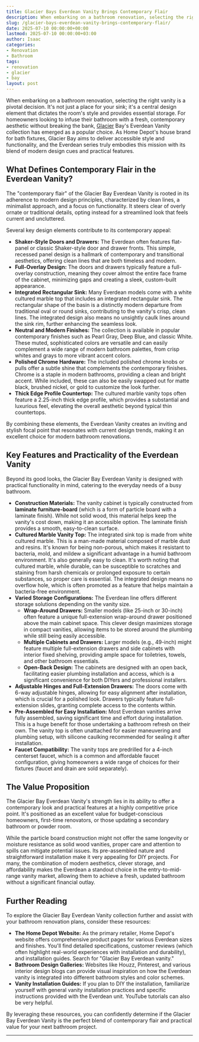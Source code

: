 ```yaml
---
title: Glacier Bays Everdean Vanity Brings Contemporary Flair
description: When embarking on a bathroom renovation, selecting the right vanity is a pivotal decision. It's not just a place for your sink it's a central design element...
slug: /glacier-bays-everdean-vanity-brings-contemporary-flair/
date: 2025-07-10 00:00:00+00:00
lastmod: 2025-07-10 00:00:00+03:00
author: Isaac
categories:
- Renovation
- Bathroom
tags:
- renovation
- glacier
- bay
layout: post
---
```

When embarking on a bathroom renovation, selecting the right vanity is a pivotal decision. It's not just a place for your sink; it's a central design element that dictates the room's style and provides essential storage. For homeowners looking to infuse their bathroom with a fresh, contemporary aesthetic without breaking the bank, [Glacier](https://pestpolicy.com/glacier-bay-power-flush-one-piece-toilet/) Bay's Everdean Vanity collection has emerged as a popular choice. As Home Depot's house brand for bath fixtures, Glacier Bay aims to deliver accessible style and functionality, and the Everdean series truly embodies this mission with its blend of modern design cues and practical features.

## What Defines Contemporary Flair in the Everdean Vanity?

The "contemporary flair" of the Glacier Bay Everdean Vanity is rooted in its adherence to modern design principles, characterized by clean lines, a minimalist approach, and a focus on functionality. It steers clear of overly ornate or traditional details, opting instead for a streamlined look that feels current and uncluttered.

Several key design elements contribute to its contemporary appeal:

* **Shaker-Style Doors and Drawers:** The Everdean often features flat-panel or classic Shaker-style door and drawer fronts. This simple, recessed panel design is a hallmark of contemporary and transitional aesthetics, offering clean lines that are both timeless and modern.
* **Full-Overlay Design:** The doors and drawers typically feature a full-overlay construction, meaning they cover almost the entire face frame of the cabinet, minimizing gaps and creating a sleek, custom-built appearance.
* **Integrated Rectangular Sink:** Many Everdean models come with a white cultured marble top that includes an integrated rectangular sink. The rectangular shape of the basin is a distinctly modern departure from traditional oval or round sinks, contributing to the vanity's crisp, clean lines. The integrated design also means no unsightly caulk lines around the sink rim, further enhancing the seamless look.
* **Neutral and Modern Finishes:** The collection is available in popular contemporary finishes such as Pearl Gray, Deep Blue, and classic White. These muted, sophisticated colors are versatile and can easily complement a wide range of modern bathroom palettes, from crisp whites and grays to more vibrant accent colors.
* **Polished Chrome Hardware:** The included polished chrome knobs or pulls offer a subtle shine that complements the contemporary finishes. Chrome is a staple in modern bathrooms, providing a clean and bright accent. While included, these can also be easily swapped out for matte black, brushed nickel, or gold to customize the look further.
* **Thick Edge Profile Countertop:** The cultured marble vanity tops often feature a 2.25-inch thick edge profile, which provides a substantial and luxurious feel, elevating the overall aesthetic beyond typical thin countertops.

By combining these elements, the Everdean Vanity creates an inviting and stylish focal point that resonates with current design trends, making it an excellent choice for modern bathroom renovations.

## Key Features and Practicality of the Everdean Vanity

Beyond its good looks, the Glacier Bay Everdean Vanity is designed with practical functionality in mind, catering to the everyday needs of a busy bathroom.

* **Construction Materials:** The vanity cabinet is typically constructed from **laminate furniture-board** (which is a form of particle board with a laminate finish). While not solid wood, this material helps keep the vanity's cost down, making it an accessible option. The laminate finish provides a smooth, easy-to-clean surface.
* **Cultured Marble Vanity Top:** The integrated sink top is made from white cultured marble. This is a man-made material composed of marble dust and resins. It's known for being non-porous, which makes it resistant to bacteria, mold, and mildew  a significant advantage in a humid bathroom environment. It's also generally easy to clean. It's worth noting that cultured marble, while durable, can be susceptible to scratches and staining from harsh chemicals or prolonged exposure to certain substances, so proper care is essential. The integrated design means no overflow hole, which is often promoted as a feature that helps maintain a bacteria-free environment.
* **Varied Storage Configurations:** The Everdean line offers different storage solutions depending on the vanity size.
    * **Wrap-Around Drawers:** Smaller models (like 25-inch or 30-inch) often feature a unique full-extension wrap-around drawer positioned above the main cabinet space. This clever design maximizes storage in compact vanities, allowing items to be stored around the plumbing while still being easily accessible.
    * **Multiple Cabinets and Drawers:** Larger models (e.g., 49-inch) might feature multiple full-extension drawers and side cabinets with interior fixed shelving, providing ample space for toiletries, towels, and other bathroom essentials.
    * **Open-Back Design:** The cabinets are designed with an open back, facilitating easier plumbing installation and access, which is a significant convenience for both DIYers and professional installers.
* **Adjustable Hinges and Full-Extension Drawers:** The doors come with 6-way adjustable hinges, allowing for easy alignment after installation, which is crucial for a polished look. Drawers typically feature full-extension slides, granting complete access to the contents within.
* **Pre-Assembled for Easy Installation:** Most Everdean vanities arrive fully assembled, saving significant time and effort during installation. This is a huge benefit for those undertaking a bathroom refresh on their own. The vanity top is often unattached for easier maneuvering and plumbing setup, with silicone caulking recommended for sealing it after installation.
* **Faucet Compatibility:** The vanity tops are predrilled for a 4-inch centerset faucet, which is a common and affordable faucet configuration, giving homeowners a wide range of choices for their fixtures (faucet and drain are sold separately).

## The Value Proposition

The Glacier Bay Everdean Vanity's strength lies in its ability to offer a contemporary look and practical features at a highly competitive price point. It's positioned as an excellent value for budget-conscious homeowners, first-time renovators, or those updating a secondary bathroom or powder room.

While the particle board construction might not offer the same longevity or moisture resistance as solid wood vanities, proper care and attention to spills can mitigate potential issues. Its pre-assembled nature and straightforward installation make it very appealing for DIY projects. For many, the combination of modern aesthetics, clever storage, and affordability makes the Everdean a standout choice in the entry-to-mid-range vanity market, allowing them to achieve a fresh, updated bathroom without a significant financial outlay.

## Further Reading

To explore the Glacier Bay Everdean Vanity collection further and assist with your bathroom renovation plans, consider these resources:

* **The Home Depot Website:** As the primary retailer, Home Depot's website offers comprehensive product pages for various Everdean sizes and finishes. You'll find detailed specifications, customer reviews (which often highlight real-world experiences with installation and durability), and installation guides. Search for "Glacier Bay Everdean vanity."
* **Bathroom Design Galleries:** Websites like Houzz, Pinterest, and various interior design blogs can provide visual inspiration on how the Everdean vanity is integrated into different bathroom styles and color schemes.
* **Vanity Installation Guides:** If you plan to DIY the installation, familiarize yourself with general vanity installation practices and specific instructions provided with the Everdean unit. YouTube tutorials can also be very helpful.

By leveraging these resources, you can confidently determine if the Glacier Bay Everdean Vanity is the perfect blend of contemporary flair and practical value for your next bathroom project.

---

